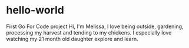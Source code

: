 # hello-world
First Go For Code project
Hi, I'm Melissa, I love being outside, gardening, processing my harvest and tending to my chickens. I especially love watching my 21 month old daughter explore and learn.
